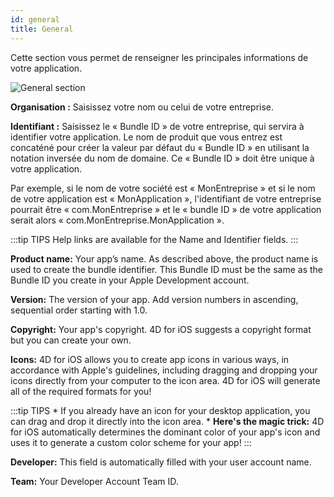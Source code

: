 ```yaml
---
id: general
title: General
---
```


Cette section vous permet de renseigner les principales informations de votre application.

![General section](assets/fr/project-editor/General-section-4D-for-iOS.png)

**Organisation :** Saisissez votre nom ou celui de votre entreprise.

**Identifiant :** Saisissez le « Bundle ID » de votre entreprise, qui servira à identifier votre application. Le nom de produit que vous entrez est concaténé pour créer la valeur par défaut du « Bundle ID » en utilisant la notation inversée du nom de domaine. Ce « Bundle ID » doit être unique à votre application.

Par exemple, si le nom de votre société est « MonEntreprise » et si le nom de votre application est « MonApplication », l'identifiant de votre entreprise pourrait être « com.MonEntreprise » et le « bundle ID » de votre application serait alors « com.MonEntreprise.MonApplication ».

:::tip TIPS Help links are available for the Name and Identifier fields. :::

**Product name:** Your app’s name. As described above, the product name is used to create the bundle identifier. This Bundle ID must be the same as the Bundle ID you create in your Apple Development account.

**Version:** The version of your app. Add version numbers in ascending, sequential order starting with 1.0.

**Copyright:** Your app's copyright. 4D for iOS suggests a copyright format but you can create your own.

**Icons:** 4D for iOS allows you to create app icons in various ways, in accordance with Apple's guidelines, including dragging and dropping your icons directly from your computer to the icon area. 4D for iOS will generate all of the required formats for you!

:::tip TIPS * If you already have an icon for your desktop application, you can drag and drop it directly into the icon area. * **Here's the magic trick:** 4D for iOS automatically determines the dominant color of your app's icon and uses it to generate a custom color scheme for your app! :::

**Developer:** This field is automatically filled with your user account name.

**Team:** Your Developer Account Team ID.